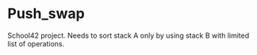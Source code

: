 # Push_swap
School42 project. Needs to sort stack A only by using stack B with limited list of operations.
